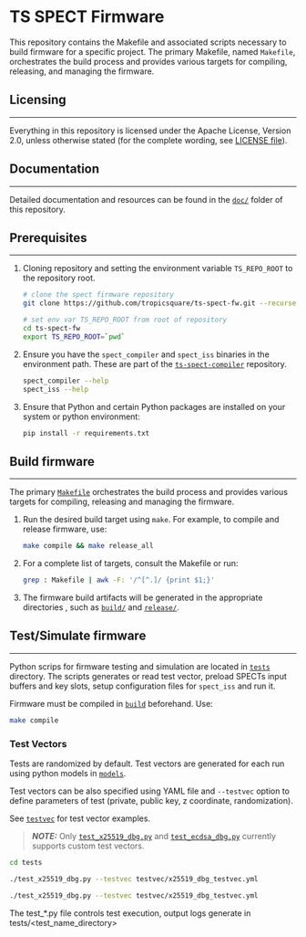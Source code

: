 # TS SPECT Firmware

This repository contains the Makefile and associated scripts necessary to build firmware for a specific project. The primary Makefile, named `Makefile`, orchestrates the build process and provides various targets for compiling, releasing, and managing the firmware.

## Licensing
---
Everything in this repository is licensed under the Apache License, Version 2.0, unless otherwise stated (for the complete wording, see [LICENSE file](LICENSE)).

## Documentation
---
Detailed documentation and resources can be found in the [`doc/`](doc/) folder
of this repository.

## Prerequisites
---
1. Cloning repository and setting the environment variable `TS_REPO_ROOT` to the repository root.

   ```bash
   # clone the spect firmware repository 
   git clone https://github.com/tropicsquare/ts-spect-fw.git --recurse-submodules

   # set env var TS_REPO_ROOT from root of repository
   cd ts-spect-fw
   export TS_REPO_ROOT=`pwd`
   ```

2. Ensure you have the `spect_compiler` and `spect_iss` binaries in the environment path. These are part
of the [`ts-spect-compiler`](https://github.com/tropicsquare/ts-spect-compiler)
repository.

   ```bash
   spect_compiler --help
   spect_iss --help
   ```

3. Ensure that Python and certain Python packages are installed on your system or python environment:
   ```bash
   pip install -r requirements.txt
   ```

## Build firmware
---
The primary [`Makefile`](Makefile) orchestrates the build process and provides
various targets for compiling, releasing and managing the firmware.


1. Run the desired build target using `make`. For example, to compile and
release firmware, use:

   ```bash
   make compile && make release_all
   ```

2. For a complete list of targets, consult the Makefile or run:
   ```bash
   grep : Makefile | awk -F: '/^[^.]/ {print $1;}'
   ```

3. The firmware build artifacts will be generated in the appropriate directories
, such as [`build/`](build/) and [`release/`](release/).

## Test/Simulate firmware
---
Python scrips for firmware testing and simulation are located in [`tests`](tests) directory. The scripts generates or read test vector, preload SPECTs input buffers and key slots, setup configuration files for `spect_iss` and run it.

Firmware must be compiled in [`build`](build) beforehand. Use:

   ```bash
   make compile
   ```

### Test Vectors

Tests are randomized by default. Test vectors are generated for each run using python models in [`models`](tests/models). 

Test vectors can be also specified using YAML file and `--testvec` option to define parameters of test (private, public key, z coordinate, randomization). 

See [`testvec`](tests/testvec) for test vector examples.

> **_NOTE:_** Only [`test_x25519_dbg.py`](tests/test_x25519_dbg.py) and [`test_ecdsa_dbg.py`](tests/test_ecdsa_dbg.py) currently supports custom test vectors.


   ```bash
   cd tests
   ```
   
   ```bash
   ./test_x25519_dbg.py --testvec testvec/x25519_dbg_testvec.yml
   ```

   ```bash
   ./test_x25519_dbg.py --testvec testvec/x25519_dbg_testvec.yml
   ```

   The test_*.py file controls test execution, output logs generate in tests/<test_name_directory> 
